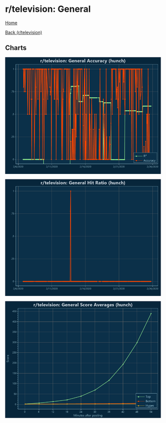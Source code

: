 # r/television: General

[Home](../../index.md)

[Back (r/television)](../hunch_television.md)

## Charts

![r/television R² (hunch)](../../images/models/hunch_television_General_Accuracy.png "r/television R² (hunch)")

![r/television Hit Ratio (hunch)](../../images/models/hunch_television_General_HitRatio.png "r/television Hit Ratio (hunch)")

![r/television Score Averages (hunch)](../../images/models/hunch_television_General_Scores.png "r/television Score Averages (hunch)")

